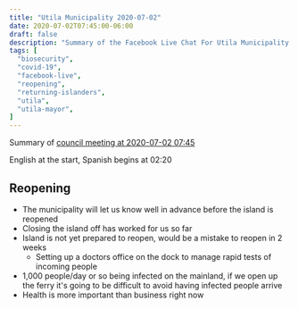 ```yaml
---
title: "Utila Municipality 2020-07-02"
date: 2020-07-02T07:45:00-06:00
draft: false
description: "Summary of the Facebook Live Chat For Utila Municipality at 2020-07-02 07:45"
tags: [
  "biosecurity",
  "covid-19",
  "facebook-live",
  "reopening",
  "returning-islanders",
  "utila",
  "utila-mayor",
]
---
```


Summary of [council meeting at 2020-07-02
07:45](https://www.facebook.com/watch/live/?v=694736677982332)

English at the start, Spanish begins at 02:20

Reopening
---------

* The municipality will let us know well in advance before the island is
  reopened
* Closing the island off has worked for us so far
* Island is not yet prepared to reopen, would be a mistake to reopen in 2 weeks
  * Setting up a doctors office on the dock to manage rapid tests of incoming
    people
* 1,000 people/day or so being infected on the mainland, if we open up the
  ferry it's going to be difficult to avoid having infected people arrive
* Health is more important than business right now
